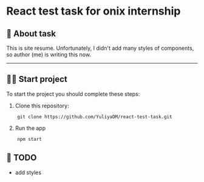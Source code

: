 # React test task for onix internship

## 🧐 About task

This is site resume. Unfortunately, I didn't add many styles of components, so author (me) is writing this now.

---

## 🐱‍💻 Start project

To start the project you should complete these steps:

1. Clone this repository:

```
    git clone https://github.com/YuliyaDM/react-test-task.git
```

2. Run the app

```
    npm start
```

## 📑 TODO

- add styles
